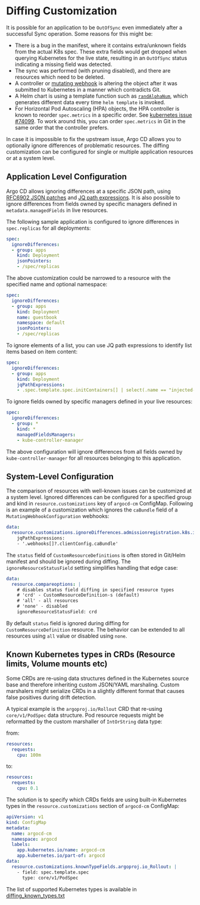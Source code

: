 # Diffing Customization

It is possible for an application to be `OutOfSync` even immediately after a successful Sync operation. Some reasons for this might be:

* There is a bug in the manifest, where it contains extra/unknown fields from the actual K8s spec. These extra fields would get dropped when querying Kubernetes for the live state,
resulting in an `OutOfSync` status indicating a missing field was detected.
* The sync was performed (with pruning disabled), and there are resources which need to be deleted.
* A controller or [mutating webhook](https://kubernetes.io/docs/reference/access-authn-authz/admission-controllers/#mutatingadmissionwebhook) is altering the object after it was
submitted to Kubernetes in a manner which contradicts Git.
* A Helm chart is using a template function such as [`randAlphaNum`](https://github.com/helm/charts/blob/master/stable/redis/templates/secret.yaml#L16),
which generates different data every time `helm template` is invoked.
* For Horizontal Pod Autoscaling (HPA) objects, the HPA controller is known to reorder `spec.metrics`
  in a specific order. See [kubernetes issue #74099](https://github.com/kubernetes/kubernetes/issues/74099).
  To work around this, you can order `spec.metrics` in Git in the same order that the controller
  prefers.

In case it is impossible to fix the upstream issue, Argo CD allows you to optionally ignore differences of problematic resources.
The diffing customization can be configured for single or multiple application resources or at a system level.

## Application Level Configuration

Argo CD allows ignoring differences at a specific JSON path, using [RFC6902 JSON patches](https://tools.ietf.org/html/rfc6902) and [JQ path expressions](https://stedolan.github.io/jq/manual/#path(path_expression)). It is also possible to ignore differences from fields owned by specific managers defined in `metadata.managedFields` in live resources.

The following sample application is configured to ignore differences in `spec.replicas` for all deployments:

```yaml
spec:
  ignoreDifferences:
  - group: apps
    kind: Deployment
    jsonPointers:
    - /spec/replicas
```

The above customization could be narrowed to a resource with the specified name and optional namespace:

```yaml
spec:
  ignoreDifferences:
  - group: apps
    kind: Deployment
    name: guestbook
    namespace: default
    jsonPointers:
    - /spec/replicas
```

To ignore elements of a list, you can use JQ path expressions to identify list items based on item content:
```yaml
spec:
  ignoreDifferences:
  - group: apps
    kind: Deployment
    jqPathExpressions:
    - .spec.template.spec.initContainers[] | select(.name == "injected-init-container")
```

To ignore fields owned by specific managers defined in your live resources:
```yaml
spec:
  ignoreDifferences:
  - group: *
    kind: *
    managedFieldsManagers:
    - kube-controller-manager
```

The above configuration will ignore differences from all fields owned by `kube-controller-manager` for all resources belonging to this application.

## System-Level Configuration

The comparison of resources with well-known issues can be customized at a system level. Ignored differences can be configured for a specified group and kind
in `resource.customizations` key of `argocd-cm` ConfigMap. Following is an example of a customization which ignores the `caBundle` field
of a `MutatingWebhookConfiguration` webhooks:

```yaml
data:
  resource.customizations.ignoreDifferences.admissionregistration.k8s.io_MutatingWebhookConfiguration: |
    jqPathExpressions:
    - '.webhooks[]?.clientConfig.caBundle'
```

The `status` field of `CustomResourceDefinitions` is often stored in Git/Helm manifest and should be ignored during diffing. The `ignoreResourceStatusField` setting simplifies
handling that edge case:

```yaml
data:
  resource.compareoptions: |
    # disables status field diffing in specified resource types
    # 'crd' - CustomResourceDefinition-s (default)
    # 'all' - all resources
    # 'none' - disabled
    ignoreResourceStatusField: crd
```

By default `status` field is ignored during diffing for `CustomResourceDefinition` resource. The behavior can be extended to all resources using `all` value or disabled using `none`.

## Known Kubernetes types in CRDs (Resource limits, Volume mounts etc)

Some CRDs are re-using data structures defined in the Kubernetes source base and therefore inheriting custom
JSON/YAML marshaling. Custom marshalers might serialize CRDs in a slightly different format that causes false
positives during drift detection. 

A typical example is the `argoproj.io/Rollout` CRD that re-using `core/v1/PodSpec` data structure. Pod resource requests
might be reformatted by the custom marshaller of `IntOrString` data type:

from:
```yaml
resources:
  requests:
    cpu: 100m
```

to:
```yaml
resources:
  requests:
    cpu: 0.1
```

The solution is to specify which CRDs fields are using built-in Kubernetes types in the `resource.customizations`
section of `argocd-cm` ConfigMap:  

```yaml
apiVersion: v1
kind: ConfigMap
metadata:
  name: argocd-cm
  namespace: argocd
  labels:
    app.kubernetes.io/name: argocd-cm
    app.kubernetes.io/part-of: argocd
data:
  resource.customizations.knownTypeFields.argoproj.io_Rollout: |
    - field: spec.template.spec
      type: core/v1/PodSpec
```

The list of supported Kubernetes types is available in [diffing_known_types.txt](https://raw.githubusercontent.com/argoproj/argo-cd/master/util/argo/normalizers/diffing_known_types.txt)

